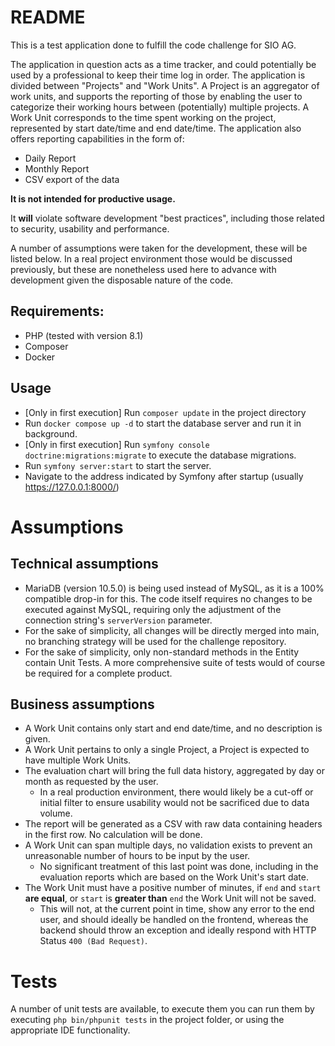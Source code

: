 # README
This is a test application done to fulfill the code challenge for SIO AG.

The application in question acts as a time tracker, and could potentially be used by a professional to keep their time log in order.
The application is divided between "Projects" and "Work Units".
A Project is an aggregator of work units, and supports the reporting of those by enabling the user to categorize their working hours between (potentially) multiple projects.
A Work Unit corresponds to the time spent working on the project, represented by start date/time and end date/time.
The application also offers reporting capabilities in the form of:
- Daily Report
- Monthly Report
- CSV export of the data

**It is not intended for productive usage.**

It **will** violate software development "best practices", including those related to security, usability and performance.

A number of assumptions were taken for the development, these will be listed below.
In a real project environment those would be discussed previously, but these are nonetheless used here to advance with development given the disposable nature of the code.

## Requirements:
- PHP (tested with version 8.1)
- Composer
- Docker

## Usage
- [Only in first execution] Run `composer update` in the project directory
- Run `docker compose up -d` to start the database server and run it in background.
- [Only in first execution] Run `symfony console doctrine:migrations:migrate` to execute the database migrations.
- Run `symfony server:start` to start the server.
- Navigate to the address indicated by Symfony after startup (usually https://127.0.0.1:8000/) 

# Assumptions
## Technical assumptions
- MariaDB (version 10.5.0) is being used instead of MySQL, as it is a 100% compatible drop-in for this. The code itself requires no changes to be executed against MySQL, requiring only the adjustment of the connection string's `serverVersion` parameter.
- For the sake of simplicity, all changes will be directly merged into main, no branching strategy will be used for the challenge repository.
- For the sake of simplicity, only non-standard methods in the Entity contain Unit Tests. A more comprehensive suite of tests would of course be required for a complete product.

## Business assumptions
- A Work Unit contains only start and end date/time, and no description is given.
- A Work Unit pertains to only a single Project, a Project is expected to have multiple Work Units.
- The evaluation chart will bring the full data history, aggregated by day or month as requested by the user. 
  - In a real production environment, there would likely be a cut-off or initial filter to ensure usability would not be sacrificed due to data volume.
- The report will be generated as a CSV with raw data containing headers in the first row. No calculation will be done.
- A Work Unit can span multiple days, no validation exists to prevent an unreasonable number of hours to be input by the user. 
  - No significant treatment of this last point was done, including in the evaluation reports which are based on the Work Unit's start date.
- The Work Unit must have a positive number of minutes, if `end` and `start` **are equal**, or `start` is **greater than** `end` the Work Unit will not be saved.
  - This will not, at the current point in time, show any error to the end user, and should ideally be handled on the frontend, whereas the backend should throw an exception and ideally respond with HTTP Status `400 (Bad Request)`.

# Tests
A number of unit tests are available, to execute them you can run them by executing `php bin/phpunit tests` in the project folder, or using the appropriate IDE functionality.
